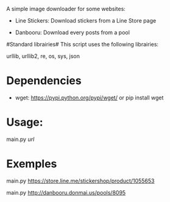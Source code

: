 A simple image downloader for some websites:

- Line Stickers: Download stickers from a Line Store page

- Danbooru: Download every posts from a pool

#Standard librairies#
This script uses the following librairies:

urllib, urllib2, re, os, sys, json

# Dependencies
- wget: https://pypi.python.org/pypi/wget/ or pip install wget

# Usage: 
main.py *url*

# Exemples
main.py https://store.line.me/stickershop/product/1055653

main.py http://danbooru.donmai.us/pools/8095
